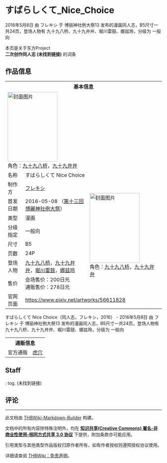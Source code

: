 # すばらしくて_Nice_Choice

<!-- source html: G:\repos\THBWiki-Markdown-Builder\THBWikiMarkdown\Temp\main\7\76\ns0%3A%E3%81%99%E3%81%B0%E3%82%89%E3%81%97%E3%81%8F%E3%81%A6_Nice_Choice.html -->

2016年5月8日 由 フレキシ 于 博丽神社例大祭13 发布的漫画同人志，B5尺寸一共24页，登场人物有 九十九八桥、九十九弁弁、堀川雷鼓、娜兹玲，分级为 一般向

本页是关于东方Project  
 **二次创作同人志 (未找到链接)** 的词条

## 作品信息

<table><tbody><tr><th colspan="3">基本信息</th></tr><tr><td class="cover-artwork-mobile" colspan="2"><a href="./文件-すばらしくて_Nice_Choice封面.jpg.md" class="image" title="封面图片"><img alt="封面图片" src="https://upload.thwiki.cc/thumb/5/58/%E3%81%99%E3%81%B0%E3%82%89%E3%81%97%E3%81%8F%E3%81%A6_Nice_Choice%E5%B0%81%E9%9D%A2.jpg/160px-%E3%81%99%E3%81%B0%E3%82%89%E3%81%97%E3%81%8F%E3%81%A6_Nice_Choice%E5%B0%81%E9%9D%A2.jpg" decoding="async" loading="lazy" width="160" height="224" srcset="https://upload.thwiki.cc/thumb/5/58/%E3%81%99%E3%81%B0%E3%82%89%E3%81%97%E3%81%8F%E3%81%A6_Nice_Choice%E5%B0%81%E9%9D%A2.jpg/240px-%E3%81%99%E3%81%B0%E3%82%89%E3%81%97%E3%81%8F%E3%81%A6_Nice_Choice%E5%B0%81%E9%9D%A2.jpg 1.5x, https://upload.thwiki.cc/thumb/5/58/%E3%81%99%E3%81%B0%E3%82%89%E3%81%97%E3%81%8F%E3%81%A6_Nice_Choice%E5%B0%81%E9%9D%A2.jpg/320px-%E3%81%99%E3%81%B0%E3%82%89%E3%81%97%E3%81%8F%E3%81%A6_Nice_Choice%E5%B0%81%E9%9D%A2.jpg 2x" data-file-width="700" data-file-height="979"></a><div class="cover-char">角色：<a href="./九十九八桥.md" title="九十九八桥">九十九八桥</a>，<a href="./九十九弁弁.md" title="九十九弁弁">九十九弁弁</a></div></td>
</tr><tr><td class="label">名称</td><td colspan="2"> すばらしくて Nice Choice </td></tr><tr><td class="label">制作方</td><td><a href="./フレキシ.md" title="フレキシ">フレキシ</a></td><td class="cover-artwork" rowspan="8" style="min-width:224px;"><a href="./文件-すばらしくて_Nice_Choice封面.jpg.md" class="image" title="封面图片"><img alt="封面图片" src="https://upload.thwiki.cc/thumb/5/58/%E3%81%99%E3%81%B0%E3%82%89%E3%81%97%E3%81%8F%E3%81%A6_Nice_Choice%E5%B0%81%E9%9D%A2.jpg/160px-%E3%81%99%E3%81%B0%E3%82%89%E3%81%97%E3%81%8F%E3%81%A6_Nice_Choice%E5%B0%81%E9%9D%A2.jpg" decoding="async" loading="lazy" width="160" height="224" srcset="https://upload.thwiki.cc/thumb/5/58/%E3%81%99%E3%81%B0%E3%82%89%E3%81%97%E3%81%8F%E3%81%A6_Nice_Choice%E5%B0%81%E9%9D%A2.jpg/240px-%E3%81%99%E3%81%B0%E3%82%89%E3%81%97%E3%81%8F%E3%81%A6_Nice_Choice%E5%B0%81%E9%9D%A2.jpg 1.5x, https://upload.thwiki.cc/thumb/5/58/%E3%81%99%E3%81%B0%E3%82%89%E3%81%97%E3%81%8F%E3%81%A6_Nice_Choice%E5%B0%81%E9%9D%A2.jpg/320px-%E3%81%99%E3%81%B0%E3%82%89%E3%81%97%E3%81%8F%E3%81%A6_Nice_Choice%E5%B0%81%E9%9D%A2.jpg 2x" data-file-width="700" data-file-height="979"></a><div class="cover-char">角色：<a href="./九十九八桥.md" title="九十九八桥">九十九八桥</a>，<a href="./九十九弁弁.md" title="九十九弁弁">九十九弁弁</a></div></td>
</tr><tr><td class="label">首发日期</td><td>2016-05-08&#160;（<a href="/展会作品列表?e=%E5%8D%9A%E4%B8%BD%E7%A5%9E%E7%A4%BE%E4%BE%8B%E5%A4%A7%E7%A5%AD%2313">第十三回 博麗神社例大祭</a>）</td></tr><tr><td class="label">类型</td><td>漫画</td></tr><tr><td class="label">分级指定</td><td>一般向</td></tr><tr><td class="label">尺寸</td><td>B5</td></tr><tr><td class="label">页数</td><td>24P</td></tr><tr><td class="label">登场人物</td><td><a href="./九十九八桥.md" title="九十九八桥">九十九八桥</a>，<a href="./九十九弁弁.md" title="九十九弁弁">九十九弁弁</a>，<a href="./堀川雷鼓.md" title="堀川雷鼓">堀川雷鼓</a>，<a href="./娜兹玲.md" title="娜兹玲">娜兹玲</a></td></tr><tr><td class="label">售价</td><td>会场售价：200日元<br>通贩售价：278日元</td></tr>
<tr><td class="label">官网页面</td><td colspan="2"><a rel="nofollow" class="external free" href="https://www.pixiv.net/artworks/56611828">https://www.pixiv.net/artworks/56611828</a></td></tr></tbody></table>

すばらしくて Nice Choice（同人志，フレキシ，2016） - 2016年5月8日 由 フレキシ 于 博丽神社例大祭13 发布的漫画同人志，B5尺寸一共24页，登场人物有 九十九八桥、九十九弁弁、堀川雷鼓、娜兹玲，分级为 一般向

<table><tbody><tr><th colspan="3">通贩信息</th></tr><tr><td class="label">官方通贩</td><td colspan="2"><a rel="nofollow" class="external text" href="https://ec.toranoana.jp/tora_r/ec/item/040030415497">虎穴</a></td></tr></tbody></table>



## Staff
: tog. (未找到链接)


## 评论




---

此文档由 [THBWiki-Markdown-Builder](https://github.com/Delsin-Yu/THBWiki-Markdown-Builder) 构建。

文档中的所有内容除特殊注明外，均在 [**知识共享(Creative Commons) 署名-非商业性使用-相同方式共享 3.0 协议**](https://creativecommons.org/licenses/by-sa/3.0/deed.zh-hans) 下提供，附加条款亦可能应用。

引用类型与其他类型作品版权归原作者所有，如有作者授权则遵照授权协议使用。

详细请查阅 [THBWiki：免责声明](https://thbwiki.cc/THBWiki:%E5%85%8D%E8%B4%A3%E5%A3%B0%E6%98%8E)。

